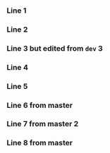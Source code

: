 ### Line 1
### Line 2
### Line 3 but edited from `dev` 3
### Line 4
### Line 5
### Line 6 from master
### Line 7 from master 2
### Line 8 from master

